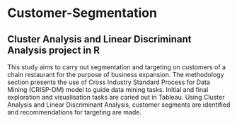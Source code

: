 # Customer-Segmentation
## Cluster Analysis and Linear Discriminant Analysis project in R


This study aims to carry out segmentation and targeting on customers of a chain restaurant for the purpose of business expansion. The methodology section presents the use of Cross Industry Standard Process for Data Mining (CRISP-DM) model to guide data mining tasks. Initial and final exploration and visualisation tasks are caried out in Tableau. Using Cluster Analysis and Linear Discriminant Analysis, customer segments are identified and recommendations for targeting are made. 
